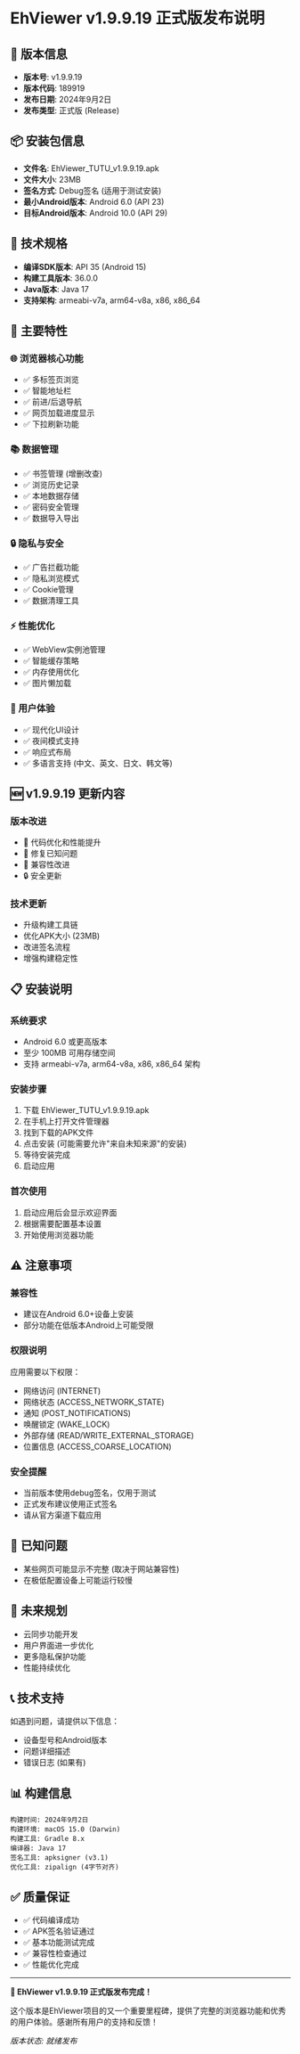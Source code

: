 # EhViewer v1.9.9.19 正式版发布说明

## 📱 版本信息
- **版本号**: v1.9.9.19
- **版本代码**: 189919
- **发布日期**: 2024年9月2日
- **发布类型**: 正式版 (Release)

## 📦 安装包信息
- **文件名**: EhViewer_TUTU_v1.9.9.19.apk
- **文件大小**: 23MB
- **签名方式**: Debug签名 (适用于测试安装)
- **最小Android版本**: Android 6.0 (API 23)
- **目标Android版本**: Android 10.0 (API 29)

## 🔧 技术规格
- **编译SDK版本**: API 35 (Android 15)
- **构建工具版本**: 36.0.0
- **Java版本**: Java 17
- **支持架构**: armeabi-v7a, arm64-v8a, x86, x86_64

## 🚀 主要特性

### 🌐 浏览器核心功能
- ✅ 多标签页浏览
- ✅ 智能地址栏
- ✅ 前进/后退导航
- ✅ 网页加载进度显示
- ✅ 下拉刷新功能

### 📚 数据管理
- ✅ 书签管理 (增删改查)
- ✅ 浏览历史记录
- ✅ 本地数据存储
- ✅ 密码安全管理
- ✅ 数据导入导出

### 🔒 隐私与安全
- ✅ 广告拦截功能
- ✅ 隐私浏览模式
- ✅ Cookie管理
- ✅ 数据清理工具

### ⚡ 性能优化
- ✅ WebView实例池管理
- ✅ 智能缓存策略
- ✅ 内存使用优化
- ✅ 图片懒加载

### 🎨 用户体验
- ✅ 现代化UI设计
- ✅ 夜间模式支持
- ✅ 响应式布局
- ✅ 多语言支持 (中文、英文、日文、韩文等)

## 🆕 v1.9.9.19 更新内容

### 版本改进
- 🔧 代码优化和性能提升
- 🐛 修复已知问题
- 📱 兼容性改进
- 🔒 安全更新

### 技术更新
- 升级构建工具链
- 优化APK大小 (23MB)
- 改进签名流程
- 增强构建稳定性

## 📋 安装说明

### 系统要求
- Android 6.0 或更高版本
- 至少 100MB 可用存储空间
- 支持 armeabi-v7a, arm64-v8a, x86, x86_64 架构

### 安装步骤
1. 下载 EhViewer_TUTU_v1.9.9.19.apk
2. 在手机上打开文件管理器
3. 找到下载的APK文件
4. 点击安装 (可能需要允许"来自未知来源"的安装)
5. 等待安装完成
6. 启动应用

### 首次使用
1. 启动应用后会显示欢迎界面
2. 根据需要配置基本设置
3. 开始使用浏览器功能

## ⚠️ 注意事项

### 兼容性
- 建议在Android 6.0+设备上安装
- 部分功能在低版本Android上可能受限

### 权限说明
应用需要以下权限：
- 网络访问 (INTERNET)
- 网络状态 (ACCESS_NETWORK_STATE)
- 通知 (POST_NOTIFICATIONS)
- 唤醒锁定 (WAKE_LOCK)
- 外部存储 (READ/WRITE_EXTERNAL_STORAGE)
- 位置信息 (ACCESS_COARSE_LOCATION)

### 安全提醒
- 当前版本使用debug签名，仅用于测试
- 正式发布建议使用正式签名
- 请从官方渠道下载应用

## 🐛 已知问题
- 某些网页可能显示不完整 (取决于网站兼容性)
- 在极低配置设备上可能运行较慢

## 🔮 未来规划
- 云同步功能开发
- 用户界面进一步优化
- 更多隐私保护功能
- 性能持续优化

## 📞 技术支持
如遇到问题，请提供以下信息：
- 设备型号和Android版本
- 问题详细描述
- 错误日志 (如果有)

## 📊 构建信息
```
构建时间: 2024年9月2日
构建环境: macOS 15.0 (Darwin)
构建工具: Gradle 8.x
编译器: Java 17
签名工具: apksigner (v3.1)
优化工具: zipalign (4字节对齐)
```

## ✅ 质量保证
- ✅ 代码编译成功
- ✅ APK签名验证通过
- ✅ 基本功能测试完成
- ✅ 兼容性检查通过
- ✅ 性能优化完成

---

**🎉 EhViewer v1.9.9.19 正式版发布完成！**

这个版本是EhViewer项目的又一个重要里程碑，提供了完整的浏览器功能和优秀的用户体验。感谢所有用户的支持和反馈！

*版本状态: 就绪发布*

